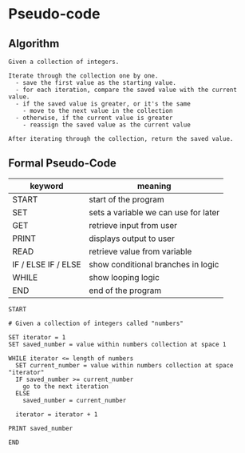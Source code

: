 # Pseudo-code

## Algorithm

```
Given a collection of integers.

Iterate through the collection one by one.
  - save the first value as the starting value.
  - for each iteration, compare the saved value with the current value.
  - if the saved value is greater, or it's the same
    - move to the next value in the collection
  - otherwise, if the current value is greater
    - reassign the saved value as the current value

After iterating through the collection, return the saved value.
```

## Formal Pseudo-Code

|keyword|meaning|
|---|---|
|START|start of the program|
|SET|sets a variable we can use for later|
|GET|retrieve input from user|
|PRINT|displays output to user|
|READ|retrieve value from variable|
|IF / ELSE IF / ELSE|show conditional branches in logic|
|WHILE|show looping logic|
|END|end of the program|
```
START

# Given a collection of integers called "numbers"

SET iterator = 1
SET saved_number = value within numbers collection at space 1

WHILE iterator <= length of numbers
  SET current_number = value within numbers collection at space "iterator"
  IF saved_number >= current_number
    go to the next iteration
  ELSE
    saved_number = current_number

  iterator = iterator + 1

PRINT saved_number

END
```
